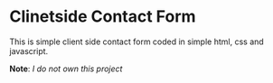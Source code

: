 # Clinetside Contact Form
This is simple client side contact form coded in simple html, css and javascript.

**Note**: *I do not own this project*
